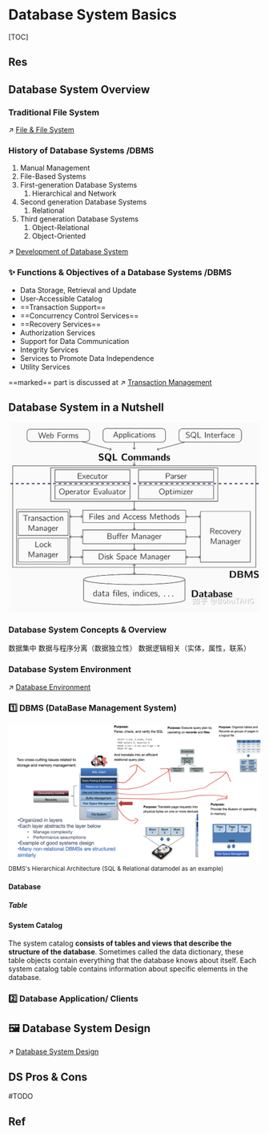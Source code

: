 # Database System Basics

[TOC]



## Res


## Database System Overview
### Traditional File System
↗ [File & File System](../../🧬%20Computer%20System/Operating%20System%20(Theory)/OS%20IO%20System/IO%20Generality%20(via%20Abstraction)/File%20&%20File%20System/File%20&%20File%20System.md)


### History of Database Systems /DBMS
1. Manual Management
2. File-Based Systems
3. First-generation Database Systems
	1. Hierarchical and Network  
4. Second generation Database Systems
	1. Relational
5. Third generation Database Systems
	1. Object-Relational  
	2. Object-Oriented

↗ [Development of Database System](Development%20of%20Database%20System.md)


### ✨ Functions & Objectives of a Database Systems /DBMS
* Data Storage, Retrieval and Update
* User-Accessible Catalog 
* ==Transaction Support==
* ==Concurrency Control Services==
* ==Recovery Services==
* Authorization Services  
* Support for Data Communication  
* Integrity Services  
* Services to Promote Data Independence
* Utility Services

==marked== part is discussed at ↗ [Transaction Management](../⚜️%20Database%20System%20Design/📌%20DBMS%20Design/Physical%20Database%20Design/Transaction%20Management/Transaction%20Management.md)



## Database System in a Nutshell
![](../../../../Assets/Pics/Pasted%20image%2020240228232633.png)


### Database System Concepts & Overview
数据集中
数据与程序分离（数据独立性）
数据逻辑相关（实体，属性，联系）


### Database System Environment
↗ [Database Environment](Database%20Environment.md)



### 1️⃣ DBMS (DataBase Management System)
![](../../../../Assets/Pics/Screenshot%202023-02-27%20at%205.44.00%20PM.png)
<small>DBMS's Hierarchical Architecture (SQL & Relational datamodel as an example)</small>

#### Database
##### Table

#### System Catalog
The system catalog **consists of tables and views that describe the structure of the database**. Sometimes called the data dictionary, these table objects contain everything that the database knows about itself. Each system catalog table contains information about specific elements in the database.


### 2️⃣ Database Application/ Clients



## 🖼️ Database System Design
↗ [Database System Design](../⚜️%20Database%20System%20Design/Database%20System%20Design.md)



## DS Pros & Cons
#TODO 



## Ref
